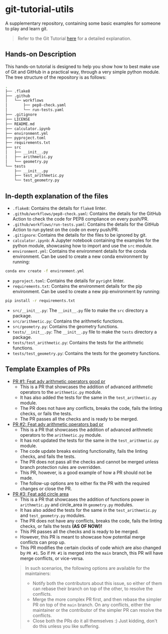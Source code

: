 # git-tutorial-utils
A supplementary repository, containing some basic examples for someone to play and learn git.

> Refer to the Git Tutorial [here](https://github.com/Prajwal-Prathiksh/git-tutorial) for a detailed explanation.


## Hands-on Description
This hands-on tutorial is designed to help you show how to best make use of Git and GitHub in a practical way, through a very simple python module.
The tree structure of the repository is as follows:
```bash
.
├── .flake8
├── .github
│   └── workflows
│       ├── pep8-check.yaml
│       └── run-tests.yaml
├── .gitignore
├── LICENSE
├── README.md
├── calculator.ipynb
├── environment.yml
├── pyproject.toml
├── requirements.txt
├── src
│   ├── __init__.py
│   ├── arithmetic.py
│   └── geometry.py
└── tests
    ├── __init__.py
    ├── test_arithmetic.py
    └── test_geometry.py
```


## In-depth explanation of the files
- `.flake8`: Contains the details for `flake8` linter.
- `.github/workflows/pep8-check.yaml`: Contains the details for the GitHub Action to check the code for PEP8 compliance on every push/PR.
- `.github/workflows/run-tests.yaml`: Contains the details for the GitHub Action to run pytest on the code on every push/PR.
- `.gitignore`: Contains the details for the files to be ignored by git.
- `calculator.ipynb`: A Jupyter notebook containing the examples for the python module, showcasing how to import and use the `src` module.
- `environment.yml`: Contains the environment details for the conda environment. Can be used to create a new conda environment by running:
```bash
conda env create -f environment.yml
```
- `pyproject.toml`: Contains the details for `pyright` linter.
- `requirements.txt`: Contains the environment details for the pip environment. Can be used to create a new pip environment by running:
```bash
pip install -r requirements.txt
```
- `src/__init__.py`: The `__init__.py` file to make the `src` directory a package.
- `src/arithmetic.py`: Contains the arithmetic functions.
- `src/geometry.py`: Contains the geometry functions.
- `tests/__init__.py`: The `__init__.py` file to make the `tests` directory a package.
- `tests/test_arithmetic.py`: Contains the tests for the arithmetic functions.
- `tests/test_geometry.py`: Contains the tests for the geometry functions.


## Template Examples of PRs
- [PR #1: Feat adv arithmetic operators good pr](https://github.com/Prajwal-Prathiksh/git-tutorial-utils/pull/1)
  - This is a PR that showcases the addition of advanced arithmetic operators to the `arithmetic.py` module.
  - It has also added the tests for the same in the `test_arithmetic.py` module.
  - The PR does not have any conflicts, breaks the code, fails the linting checks, or fails the tests.
  - The PR passes all the checks and is ready to be merged.
- [PR #2: Feat adv arithmetic operators bad pr](https://github.com/Prajwal-Prathiksh/git-tutorial-utils/pull/2)
  - This is a PR that showcases the addition of advanced arithmetic operators to the `arithmetic.py` module.
  - It has not updated the tests for the same in the `test_arithmetic.py` module.
  - The code update breaks existing functionality, fails the linting checks, and fails the tests.
  - The PR does not pass all the checks and cannot be merged unless branch protection rules are overridden.
  - This PR, however, is a good example of how a PR should not be made.
  - The follow-up options are to either fix the PR with the required changes or close the PR.
- [PR #3: Feat add circle area](https://github.com/Prajwal-Prathiksh/git-tutorial-utils/pull/3)
  - This is a PR that showcases the addition of functions power in `arithmetic.py` and circle_area in `geometry.py` modules.
  - It has also added the tests for the same in the `test_arithmetic.py` and `test_geometry.py` modules.
  - The PR does not have any conflicts, breaks the code, fails the linting checks, or fails the tests **(AS OF NOW)!**
  - This PR passes all the checks and is ready to be merged.
  - However, this PR is meant to showcase how potential merge conflicts can prop up.
  - This PR modifies the certain clocks of code which are also changed by `PR #1`. So if `PR #1` is merged into the `main` branch, this PR will have merge conflicts, or vice-versa.
  > In such scenarios, the following options are available for the maintainers:
  > - Notify both the contributors about this issue, so either of them can rebase their branch on top of the other, to resolve the conflicts.
  > - Merge the more complex PR first, and then rebase the simpler PR on top of the `main` branch. On any conflicts, either the maintainer or the contributor of the simpler PR can resolve the conflicts.
  > - Close both the PRs do it all themselves :) Just kidding, don't do this unless you like suffering.